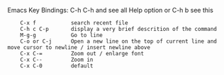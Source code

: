 Emacs Key Bindings: C-h C-h and see all Help option or C-h b see this

        C-x f           search recent file
        C-h c C-p       display a very brief descrition of the command
        M-g-g           Go to line
        C-o or C-j      Open a new line on the top of current line and move cursor to newline / insert newline above
        C-x C-=         Zoom out / enlarge font
        C-x C--         Zoom in
        C-x C-0         default

